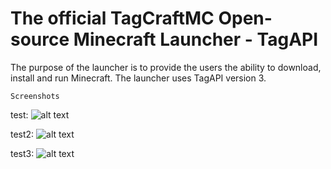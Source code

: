 # The official TagCraftMC Open-source Minecraft Launcher - TagAPI
The purpose of the launcher is to provide the users the ability to download, install and run Minecraft. The launcher uses TagAPI version 3.

```Screenshots```

test:
![alt text](https://github.com/ammarx/TagLauncher_3/raw/master/_html_/run.png "Minecraft launched")

test2:
![alt text](https://github.com/ammarx/TagLauncher_3/raw/master/_html_/install.png "New version installation")

test3:
![alt text](https://github.com/ammarx/TagLauncher_3/raw/master/_html_/overview.png "Overview")


